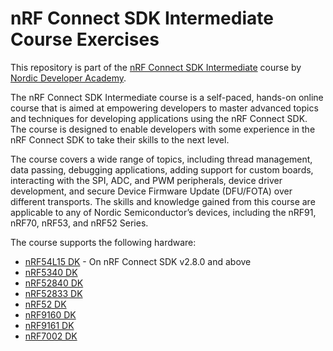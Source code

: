 # nRF Connect SDK Intermediate Course Exercises
This repository is part of the [nRF Connect SDK Intermediate](https://academy.nordicsemi.com/courses/nrf-connect-sdk-intermediate/) course by [Nordic Developer Academy](https://academy.nordicsemi.com).

The nRF Connect SDK Intermediate course is a self-paced, hands-on online course that is aimed at empowering developers to master advanced topics and techniques for developing applications using the nRF Connect SDK. The course is designed to enable developers with some experience in the nRF Connect SDK to take their skills to the next level.

The course covers a wide range of topics, including thread management, data passing, debugging applications, adding support for custom boards, interacting with the SPI, ADC, and PWM peripherals, device driver development, and secure Device Firmware Update (DFU/FOTA) over different transports. The skills and knowledge gained from this course are applicable to any of Nordic Semiconductor’s devices, including the nRF91, nRF70, nRF53, and nRF52 Series.

The course supports the following hardware:
 - [nRF54L15 DK](https://docs.nordicsemi.com/bundle/ncs-latest/page/zephyr/boards/nordic/nrf54l15dk/doc/index.html) - On nRF Connect SDK v2.8.0 and above
 - [nRF5340 DK](https://www.nordicsemi.com/Software-and-tools/Development-Kits/nRF5340-DK) 
 - [nRF52840 DK](https://www.nordicsemi.com/Software-and-tools/Development-Kits/nRF52840-DK)
 - [nRF52833 DK](https://www.nordicsemi.com/Software-and-tools/Development-Kits/nRF52833-DK)
 - [nRF52 DK](https://www.nordicsemi.com/Products/Development-hardware/nrf52-dk)
 - [nRF9160 DK](https://www.nordicsemi.com/Products/Development-hardware/nrf9160-dk)
 - [nRF9161 DK](https://www.nordicsemi.com/Products/Development-hardware/nRF9161-DK)
 - [nRF7002 DK](https://www.nordicsemi.com/Products/Development-hardware/nRF7002-DK)
